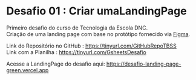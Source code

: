 # Desafio 01 : Criar umaLandingPage
Primeiro desafio do curso de Tecnologia da Escola DNC.<br> 
Criação de uma landing page com base no protótipo fornecido via [Figma](https://tinyurl.com/desafio01LP).

Link do Repositório no GitHub : https://tinyurl.com/GitHubRepoTBSS<br>
Link com a Planilha : https://tinyurl.com/GsheetsDesafio

Acesse a LandingPage do desafio aqui: https://desafio-landing-page-green.vercel.app
